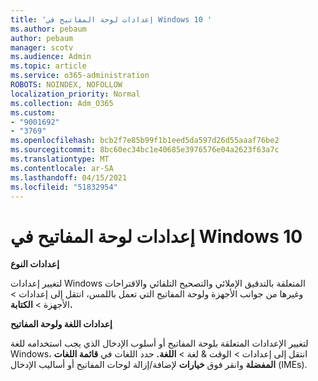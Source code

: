 ```yaml
---
title: 'إعدادات لوحة المفاتيح في Windows 10 '
ms.author: pebaum
author: pebaum
manager: scotv
ms.audience: Admin
ms.topic: article
ms.service: o365-administration
ROBOTS: NOINDEX, NOFOLLOW
localization_priority: Normal
ms.collection: Adm_O365
ms.custom:
- "9001692"
- "3769"
ms.openlocfilehash: bcb2f7e85b99f1b1eed5da597d26d55aaaf76be2
ms.sourcegitcommit: 8bc60ec34bc1e40685e3976576e04a2623f63a7c
ms.translationtype: MT
ms.contentlocale: ar-SA
ms.lasthandoff: 04/15/2021
ms.locfileid: "51832954"
---
```

# <a name="keyboard-settings-in-windows-10"></a>إعدادات لوحة المفاتيح في Windows 10

**إعدادات النوع**

لتغيير إعدادات Windows المتعلقة بالتدقيق الإملائي والتصحيح التلقائي والاقتراحات وغيرها من جوانب الأجهزة ولوحة المفاتيح التي تعمل باللمس، انتقل إلى إعدادات > الأجهزة > **الكتابة.** 

**إعدادات اللغة ولوحة المفاتيح**

لتغيير الإعدادات المتعلقة بلوحة المفاتيح أو أسلوب الإدخال الذي يجب استخدامه للغة Windows، انتقل إلى إعدادات > الوقت & لغة > **اللغة.** حدد اللغات في **قائمة اللغات المفضلة** وانقر فوق **خيارات** لإضافة/إزالة لوحات المفاتيح أو أساليب الإدخال (IMEs).
